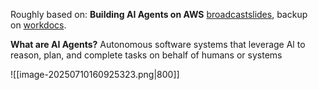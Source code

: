 Roughly based on: **Building AI Agents on AWS** [broadcast](https://broadcast.amazon.com/videos/1605553)[slides](https://amazon-my.sharepoint.com/:p:/p/antonaws/EcQcUmEYTP5Jlf3BYaFWxZMB4Y9fcTagFBYWgfpmfeGqog), backup on [workdocs](https://amazon.awsapps.com/workdocs-amazon/index.html#/document/8f36e53a17ce1c3949aee637ab4890801556075bcdd1dbd299cb49f84d21fede).

**What are AI Agents?**
Autonomous software systems that leverage Al to reason, plan, and complete tasks on behalf of humans or systems

![[image-20250710160925323.png|800]]


